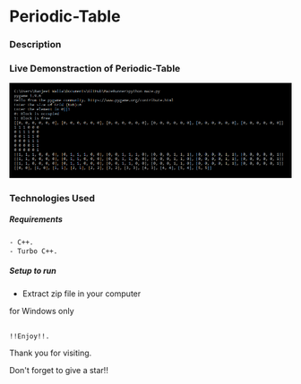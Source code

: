 # Periodic-Table

### Description

### Live Demonstraction of Periodic-Table
<p align="center">
  <img src="https://github.com/RANJEET16520/Periodic-Table/blob/master/Images/Good_Input.png"/>
</p>

### Technologies Used

##### Requirements
```
- C++.
- Turbo C++.
```

##### Setup to run

+ Extract zip file in your computer

for Windows only
```

```
```
!!Enjoy!!.
```

Thank you for visiting.

Don't forget to give a star!!

